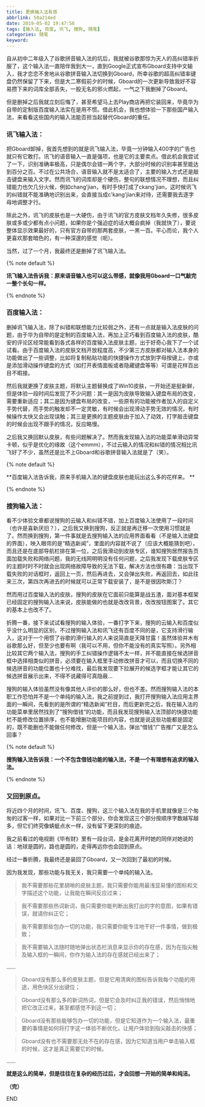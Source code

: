 ```yaml
---
title: 更换输入法有感
abbrlink: 50a214ed
date: 2019-05-02 19:47:56
tags: [输入法, 百度, 讯飞, 搜狗, 随笔]
categories: 随笔 
keyword:
---
```


自从初中二年级入了谷歌拼音输入法的坑后，我就被谷歌那惊为天人的高纠错率折服了，这个输入法一直陪伴我到大一，直到Google正式宣布Gboard支持中文输入，我才恋恋不舍地从谷歌拼音输入法切换到Gboard，所幸谷歌的超高纠错率键盘仍然保留了下来，但是大二寒假前夕的时候，Gboard的一次更新导致我好不容易攒下来的词库全部丢失，一股无名的邪火燃起，一气之下我删掉了Gboard。  <!--more-->  

但是删掉之后我就立刻后悔了，甚至希望马上去Play商店再把它装回来，毕竟华为自带的定制版百度输入法实在是用不惯。借此机会，我也想体验一下那些国产输入法，来看看这些国内的输入法能否担当起替代Gboard的重任。  

### 讯飞输入法：

把Gboard卸掉，我首先想到的就是讯飞输入法，毕竟一分钟输入400字的广告也就只有它敢打。讯飞的语音输入一直是强项，也是它的主要卖点。借此机会我尝试了一下，识别准确率极高，只是偶尔会错一两个字，大部分时候的识别率甚至能达到百分之百。不过在公共场合，语音输入就不是太适合了，主要的输入方式还是敲击键盘来输入文字。然而讯飞的词库却是个硬伤，整句的联想情况不理想，而且纠错能力也欠几分火候，例如chang’jian，有时手快打成了ckang'jian，这时候讯飞的纠错就不能准确地识别出来，会直接当成c'kang'jian来对待，还需要我去逐字母地调整才行。  

除此之外，讯飞的皮肤也是一大硬伤，由于讯飞的官方皮肤文档年久失修，很多皮肤或多或少都有点小问题，如果你是个强迫症的话大概会疯掉（我就快了），要说整体显示效果最好的，只有官方自带的那两套皮肤，一黑一百。平心而论，我个人更喜欢那套暗色的，有一种深邃的感觉（呃）。  

当然，过了一个月，我最终还是删掉了讯飞输入法。  

{% note default %}  

**讯飞输入法告诉我：原来语音输入也可以这么带感，就像我用Gboard一口气敲完一整个长句一样。**  

{% endnote %}

### 百度输入法：

删掉讯飞输入法，除了纠错和联想能力比较弱之外，还有一点就是输入法皮肤的问题，由于华为自带的是定制的百度输入法，再加上正巧看到百度输入法的皮肤，酷安的评论区经常能看到各式各样的百度输入法皮肤主题，出于好奇心我下了一个试试看。由于百度输入法的皮肤文档开放程度高，不少第三方皮肤都对输入法本身的功能做出了一些调整，比如将复制粘贴功能的快捷操作方式放到字母按键上，亦或是添加滑动操作键盘的方式（如打开表情面板或者隐藏键盘等等）可谓是花样百出目不暇接。  

然后我就更换了皮肤主题，将默认主题替换成了Win10皮肤，一开始还是挺新鲜，但是体验一段时间后发现了不少问题：其一是因为皮肤导致输入键盘布局的改变，需要重新适应；其二是因为键盘布局的改变，一些原有的功能被作者加入的自定义手势代替，而手势的触发却不一定灵敏，有时候会出现滑动手势无效的情况，有时候操作太快又会出现误触；其三是更换的主题皮肤由于加入了动效，打字敲击键盘的时候会出现不跟手的情况，反应略慢。  

之后我又换回默认皮肤，有些问题解决了。然而我发现输入法的功能菜单滑动异常卡顿，似乎是优化的缘故（这个emmm），不过云输入的情况和纠错的情况相比讯飞好了不少，虽然还是比不上Gboard和谷歌拼音输入法就是了（笑）。    

{% note default %}

**百度输入法告诉我，原来手机输入法的键盘皮肤也能玩出这么多的花样来。  **  

{% endnote %}

### 搜狗输入法：  

看不少体验文章都说搜狗的云输入和纠错不错，加上百度输入法使用了一段时间（也许是喜新厌旧？），之后我又换到搜狗，反正就是再迁移一次使用习惯就是了。然而换到搜狗，第一件事就是去搜狗输入法的应用界面看看（不是输入法键盘的界面），映入眼帘的是“精选新闻”，里面的内容就不说了（应该大概能猜到吧），而且还是在底部导航栏排在第一位，之后我滑动到皮肤专区，谁知搜狗居然报告页面加载失败和网络问题，我的无线网明明没有任何问题，之后我发现下载皮肤专区的主题时时不时就会出现网络故障导致的无法下载，解决方法也很有趣：当出现下载失败的对话框时，返回上一页，然后再进去，又会弹出失败，再返回去，如此往来三次，第四次再进去的时候就可以正常下载安装了，是不是很因吹斯汀？  

然而用过百度输入法的皮肤，搜狗的皮肤在它面前只能算是战五渣，面对基本框架已经固定的搜狗输入法来说，皮肤能做的也就是改改背景，改改按钮图案了。其它的基本上也改不了。  

折腾一番，接下来试试看搜狗的输入体验，一番打字下来，搜狗的云输入和百度似乎没什么明显的区别，不过搜狗输入法和讯飞还有百度不同的是，它支持滑行输入，这对于一个用惯了谷歌的滑行输入的人来说简直是天降甘露！虽然体验并木有谷歌那么好，但至少也要有啊（我可以不用，但你不能没有的真实写照）。另外相比较其它两个输入法，搜狗的手工纠错操作逻辑不太一样，并不能直接在候选拼音框中选择相类似的拼音，必须要在输入框里手动修改拼音才可以，而且切换不同的候选拼音的功能位置也十分难找，最后我发现要下拉展开的候选字框才能让其它的候选拼音展示出来，不得不说藏得可真隐蔽...  

搜狗的输入体验虽然没有像其他人评价的那么好，但也不差。然而搜狗输入法的本职工作恐怕并不是一个单纯的输入法，我之前提到过，我打开搜狗输入法应用主界面的一瞬间，先看到的是所谓的“精选新闻”栏目，而后更新完之后，我在输入法的功能菜单里居然找到了“搜狗借钱“的功能，而且我发现搜狗输入法顶部的快捷功能栏不能修改位置排序，也不能增删功能项目的内容，也就是说这些功能都是固定的，既不能删也不能做任何修改，但是一个输入法，弹出“借钱”广告推广又是怎么回事？  

{% note default %}  

**搜狗输入法告诉我：一个不包含借钱功能的输入法，不是一个有理想有追求的输入法。**  

{% endnote %}  

### 又回到原点。

将近四个月的时间，讯飞、百度、搜狗，这三个输入法在我的手机里就像是三个匆匆的过客一样，如果对比一下前三个部分，你会发现这三个部分按顺序字数越写越多，但它们终究像蜻蜓点水一样，没有留下更深刻的痕迹。

我之前看过的电视剧《毕有财》里有一段台词，是金花离开时她的同伴对她说的话：地球是圆的，路也是圆的，走得再远你也会回到原点。  

经过一番折腾，我最终还是装回了Gboard，又一次回到了最初的时候。  

因为我发现，那些功能与我无关，我只需要一个单纯的输入法。  

> 我不需要那些花里胡哨的皮肤主题，我只需要你能用最浅显易懂的图标和文字描述这个功能，让我能在瞬间反应过来；  

> 我不需要那些热词新词，我只需要你能判断出我打出的字的意图，如果有错误，就请你纠正它；  

> 我不需要那些包办一切的功能，我只需要你能专注地干好一件事情，做到极致；  

> 我不需要输入法随时随地弹出状态栏消息来显示你的存在感，因为在指尖触及输入框的一瞬间，你作为输入法的存在感就已经出来了；  

......  

> Gboard没有那么多的皮肤主题，但是它用清爽的图标告诉我每个功能的用途，用色块区分出键位；  

> Gboard没有那么多的新词热词，但是它会及时纠正我的错误，然后悄悄地把它改正过来，甚至都感觉不到这一切；  

> Gboard没有那些能够包办一切的功能，但是它知道作为一个输入法，最重要的事情是如何将打字这一体验不断优化，让用户体验到指尖敲击的快感；  

> Gboard没有也不需要那无处不在的存在感，因为它知道当用户单击输入框的时候，这才是真正需要它的时候。 

......

**就是这么的简单，但是往往在复杂的经历过后，才会回想一开始的简单和纯洁。**  

**（完）**  

END